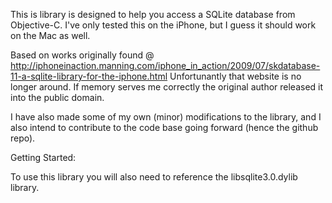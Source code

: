 This is library is designed to help you access a SQLite database from Objective-C. 
I've only tested this on the iPhone, but I guess it should work on the Mac as well.

Based on works originally found @
http://iphoneinaction.manning.com/iphone_in_action/2009/07/skdatabase-11-a-sqlite-library-for-the-iphone.html
Unfortunantly that website is no longer around.
If memory serves me correctly the original author released it into the public domain.

I have also made some of my own (minor) modifications to the library, and I also intend
to contribute to the code base going forward (hence the github repo).

Getting Started:

To use this library you will also need to reference the libsqlite3.0.dylib library.
